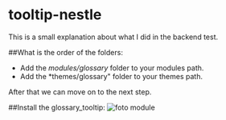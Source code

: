 # tooltip-nestle
This is a small explanation about what I did in the backend test.

##What is the order of the folders:
* Add the *modules/glossary* folder to your modules path.
* Add the *themes/glossary" folder to your themes path.

After that we can move on to the next step.

##Install the glossary_tooltip:
![foto module](https://photos.app.goo.gl/DV9Q1NJyRRXxouPe9)


